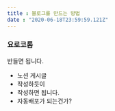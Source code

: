 ```yaml
---
title : 블로그를 만드는 방법
date : "2020-06-18T23:59:59.121Z"
---
```


### 요로코롬
반들면 됩니다.

- 노션 게시글
- 작성하듯이
- 작성하면 됩니다.
- 자동배포가 되는건가?